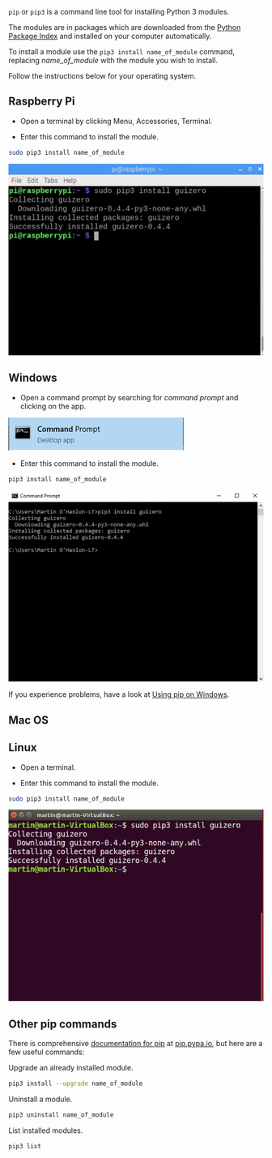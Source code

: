 `pip` or `pip3` is a command line tool for installing Python 3 modules.

The modules are in packages which are downloaded from the [Python Package Index](https://pypi.python.org/pypi) and installed on your computer automatically.

To install a module use the `pip3 install name_of_module` command, replacing *name_of_module* with the module you wish to install.

Follow the instructions below for your operating system.

## Raspberry Pi

+ Open a terminal by clicking Menu, Accessories, Terminal.

+ Enter this command to install the module.

```bash
sudo pip3 install name_of_module
```

![pi pip install](images/pi_pip_install.gif)

## Windows

+ Open a command prompt by searching for *command prompt* and clicking on the app.

![windows command prompt](images/windows_command_prompt_app.PNG)

+ Enter this command to install the module.

```bash
pip3 install name_of_module
```

![windows pip install](images/windows_pip_install.gif)

If you experience problems, have a look at [Using pip on Windows](https://projects.raspberrypi.org/en/projects/using-pip-on-windows).

## Mac OS

## Linux

+ Open a terminal.

+ Enter this command to install the module.

```bash
sudo pip3 install name_of_module
```

![linux pip install](images/linux_pip_install.gif)

## Other pip commands

There is comprehensive [documentation for pip](https://pip.pypa.io) at [pip.pypa.io](https://pip.pypa.io), but here are a few useful commands:

Upgrade an already installed module.

```bash
pip3 install --upgrade name_of_module 
```

Uninstall a module.

```bash
pip3 uninstall name_of_module
```

List installed modules.

```bash
pip3 list
```
